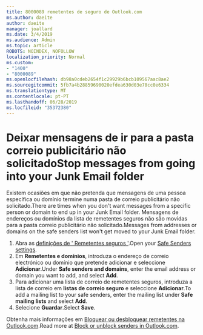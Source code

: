 ```yaml
---
title: 8000089 remetentes de seguro de Outlook.com
ms.author: daeite
author: daeite
manager: joallard
ms.date: 3/4/2019
ms.audience: Admin
ms.topic: article
ROBOTS: NOINDEX, NOFOLLOW
localization_priority: Normal
ms.custom:
- "1400"
- "8000089"
ms.openlocfilehash: db98a0cdeb2654f1c29929b6bcb109567aac8ae2
ms.sourcegitcommit: 5fb7a4b28859690020efdea630d03e70cc0e6334
ms.translationtype: MT
ms.contentlocale: pt-PT
ms.lasthandoff: 06/28/2019
ms.locfileid: "35372380"
---
```

# <a name="stop-messages-from-going-into-your-junk-email-folder"></a><span data-ttu-id="44e0b-102">Deixar mensagens de ir para a pasta correio publicitário não solicitado</span><span class="sxs-lookup"><span data-stu-id="44e0b-102">Stop messages from going into your Junk Email folder</span></span>

<span data-ttu-id="44e0b-103">Existem ocasiões em que não pretenda que mensagens de uma pessoa específica ou domínio termine numa pasta de correio publicitário não solicitado.</span><span class="sxs-lookup"><span data-stu-id="44e0b-103">There are times when you don't want messages from a specific person or domain to end up in your Junk Email folder.</span></span> <span data-ttu-id="44e0b-104">Mensagens de endereços ou domínios da lista de remetentes seguros não são movidas para a pasta correio publicitário não solicitado.</span><span class="sxs-lookup"><span data-stu-id="44e0b-104">Messages from addresses or domains on the safe senders list won't get moved to your Junk Email folder.</span></span>

1. <span data-ttu-id="44e0b-105">Abra as [definições de ' Remetentes seguros '](https://go.microsoft.com/fwlink/?linkid=2035804).</span><span class="sxs-lookup"><span data-stu-id="44e0b-105">Open your [Safe Senders settings](https://go.microsoft.com/fwlink/?linkid=2035804).</span></span>
2. <span data-ttu-id="44e0b-106">Em **Remetentes e domínios**, introduza o endereço de correio electrónico ou domínio que pretende adicionar e seleccione **Adicionar**.</span><span class="sxs-lookup"><span data-stu-id="44e0b-106">Under **Safe senders and domains**, enter the email address or domain you want to add, and select **Add**.</span></span>
3. <span data-ttu-id="44e0b-107">Para adicionar uma lista de correio de remetentes seguros, introduza a lista de correio em **listas de correio seguro** e seleccione **Adicionar**.</span><span class="sxs-lookup"><span data-stu-id="44e0b-107">To add a mailing list to your safe senders, enter the mailing list under **Safe mailing lists** and select **Add**.</span></span>
4. <span data-ttu-id="44e0b-108">Selecione **Guardar**.</span><span class="sxs-lookup"><span data-stu-id="44e0b-108">Select **Save**.</span></span>

<span data-ttu-id="44e0b-109">Obtenha mais informações em [Bloquear ou desbloquear remetentes na Outlook.com](https://support.office.com/article/afba1c94-77bb-4f50-8b85-057cf52f4d5e).</span><span class="sxs-lookup"><span data-stu-id="44e0b-109">Read more at [Block or unblock senders in Outlook.com](https://support.office.com/article/afba1c94-77bb-4f50-8b85-057cf52f4d5e).</span></span>